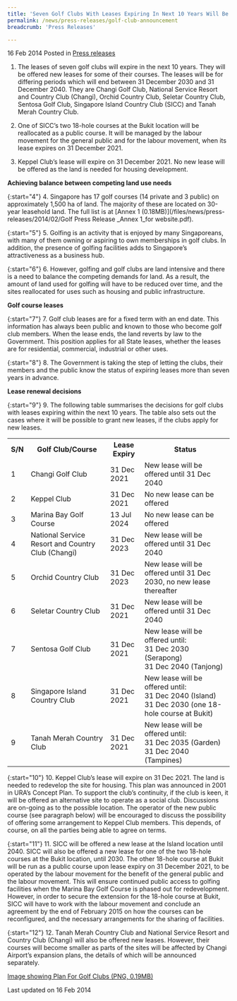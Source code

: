 ```yaml
---
title: 'Seven Golf Clubs With Leases Expiring In Next 10 Years Will Be Able To Renew Leases'
permalink: /news/press-releases/golf-club-announcement
breadcrumb: 'Press Releases'

---
```



16 Feb 2014 Posted in [Press releases](/news/press-releases)

1. The leases of seven golf clubs will expire in the next 10 years.  They will be offered new leases for some of their courses.  The leases will be for differing periods which will end between 31 December 2030 and 31 December 2040.  They are Changi Golf Club, National Service Resort and Country Club (Changi), Orchid Country Club, Seletar Country Club, Sentosa Golf Club, Singapore Island Country Club (SICC) and Tanah Merah Country Club.

2. One of SICC’s two 18-hole courses at the Bukit location will be reallocated as a public course.  It will be managed by the labour movement for the general public and for the labour movement, when its lease expires on 31 December 2021. 

3. Keppel Club’s lease will expire on 31 December 2021.  No new lease will be offered as the land is needed for housing development.

**Achieving balance between competing land use needs**

{:start="4"}
4. Singapore has 17 golf courses (14 private and 3 public) on approximately 1,500 ha of land.  The majority of these are located on 30-year leasehold land.  The full list is at [Annex 1 (0.18MB)](/files/news/press-releases/2014/02/Golf Press Release _Annex 1_for website.pdf). 

{:start="5"}
5. Golfing is an activity that is enjoyed by many Singaporeans, with many of them owning or aspiring to own memberships in golf clubs.  In addition, the presence of golfing facilities adds to Singapore’s attractiveness as a business hub.

{:start="6"}
6. However, golfing and golf clubs are land intensive and there is a need to balance the competing demands for land.  As a result, the amount of land used for golfing will have to be reduced over time, and the sites reallocated for uses such as housing and public infrastructure.


**Golf course leases**

{:start="7"}
7. Golf club leases are for a fixed term with an end date.  This information has always been public and known to those who become golf club members.  When the lease ends, the land reverts by law to the Government.  This position applies for all State leases, whether the leases are for residential, commercial, industrial or other uses. 

{:start="8"}
8. The Government is taking the step of letting the clubs, their members and the public know the status of expiring leases more than seven years in advance.

**Lease renewal decisions**

{:start="9"}
9. The following table summarises the decisions for golf clubs with leases expiring within the next 10 years.  The table also sets out the cases where it will be possible to grant new leases, if the clubs apply for new leases.

<table class="table-h">
  <tr>
  <th>S/N</th>
  <th>Golf Club/Course</th>
  <th>Lease Expiry</th>
  <th>Status</th>
  </tr>
  
  <tr>
  <td>1</td>
  <td>Changi Golf Club</td>
  <td>31 Dec 2021</td>
  <td>New lease will be offered until 31 Dec 2040</td>
  </tr>
  
   <tr>
  <td>2</td>
  <td>Keppel Club</td>
  <td>31 Dec 2021</td>
  <td>No new lease can be offered</td>
  </tr>
  
   <tr>
  <td>3</td>
  <td>Marina Bay Golf Course</td>
  <td>13 Jul 2024</td>
  <td>No new lease can be offered</td>
  </tr>
  
   <tr>
  <td>4</td>
  <td>National Service Resort and Country Club (Changi)</td>
  <td>31 Dec 2023</td>
  <td>New lease will be offered until 31 Dec 2040</td>
  </tr>
  
   <tr>
  <td>5</td>
  <td>Orchid Country Club</td>
  <td>	
31 Dec 2023</td>
  <td>New lease will be offered until 31 Dec 2030, no new lease thereafter</td>
  </tr>
  
  <tr>
  <td>6</td>
  <td>Seletar Country Club</td>
  <td>31 Dec 2021</td>
  <td>New lease will be offered until 31 Dec 2040</td>
  </tr>
  
  
 <tr>
  <td>7</td>
  <td>Sentosa Golf Club</td>
  <td>31 Dec 2021</td>
  <td>New lease will be offered until:
  <br>
31 Dec 2030 (Serapong)
<br>
31 Dec 2040 (Tanjong)</td>
  </tr>
  
   <tr>
  <td>8</td>
  <td>Singapore Island Country Club</td>
  <td>	
31 Dec 2021</td>
  <td>New lease will be offered until:
  <br>
31 Dec 2040 (Island)
<br>
31 Dec 2030 (one 18-hole course at Bukit)</td>
  </tr>
  
   <tr>
  <td>9</td>
  <td>Tanah Merah Country Club</td>
  <td>31 Dec 2021</td>
  <td>	
New lease will be offered until:
<br>
31 Dec 2035 (Garden)
<br>
31 Dec 2040 (Tampines)</td>
  </tr>
  
</table>


{:start="10"}
10. Keppel Club’s lease will expire on 31 Dec 2021.  The land is needed to redevelop the site for housing.  This plan was announced in 2001 in URA’s Concept Plan.  To support the club’s continuity, if the club is keen, it will be offered an alternative site to operate as a social club.  Discussions are on-going as to the possible location.  The operator of the new public course (see paragraph below) will be encouraged to discuss the possibility of offering some arrangement to Keppel Club members.  This depends, of course, on all the parties being able to agree on terms.

{:start="11"}
11. SICC will be offered a new lease at the Island location until 2040.  SICC will also be offered a new lease for one of the two 18-hole courses at the Bukit location, until 2030.  The other 18-hole course at Bukit will be run as a public course upon lease expiry on 31 December 2021, to be operated by the labour movement for the benefit of the general public and the labour movement.  This will ensure continued public access to golfing facilities when the Marina Bay Golf Course is phased out for redevelopment. However, in order to secure the extension for the 18-hole course at Bukit, SICC will have to work with the labour movement and conclude an agreement by the end of February 2015 on how the courses can be reconfigured, and the necessary arrangements for the sharing of facilities.

{:start="12"}
12. Tanah Merah Country Club and National Service Resort and Country Club (Changi) will also be offered new leases.  However, their courses will become smaller as parts of the sites will be affected by Changi Airport’s expansion plans, the details of which will be announced separately.

[Image showing Plan For Golf Clubs (PNG, 0.19MB)](/files/news/press-releases/2014/02/MinLaw_Golf.png)

<p class="right-side-updated">Last updated on 16 Feb 2014</p>
